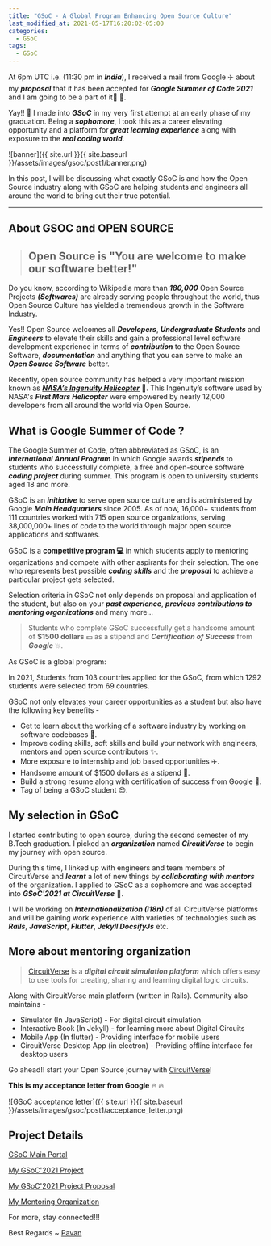 ```yaml
---
title: "GSoC - A Global Program Enhancing Open Source Culture"
last_modified_at: 2021-05-17T16:20:02-05:00
categories:
  - GSoC
tags:
  - GSoC
---
```


At 6pm UTC i.e. (11:30 pm in _**India**_), I received a mail from Google :airplane: about my _**proposal**_ that it has been accepted for **_Google Summer of Code 2021_** and I am going to be a part of it:tada: :tada:.
 
Yay!! :stars: I made into _**GSoC**_ in my very first attempt at an early phase of my graduation. Being a _**sophomore**_, I took this as a career elevating opportunity and a platform for _**great learning experience**_ along with exposure to the _**real coding world**_.
 
![banner]({{ site.url }}{{ site.baseurl }}/assets/images/gsoc/post1/banner.png)
 
In this post, I will be discussing what exactly GSoC is and how the Open Source industry along with GSoC are helping students and engineers all around the world to bring out their true potential.
____________________________________________________________________________________________________________________________________________________________
## About GSOC and OPEN SOURCE

><h2>Open Source is "You are welcome to make our software better!"</h2>
 
Do you know, according to Wikipedia more than _**180,000**_ Open Source Projects _**(Softwares)**_ are already serving people throughout the world, thus Open Source Culture has yielded a tremendous growth in the Software Industry.
 
Yes!! Open Source welcomes all _**Developers**_, _**Undergraduate Students**_ and _**Engineers**_ to elevate their skills and gain a professional level software development experience in terms of _**contribution**_ to the Open Source Software, _**documentation**_ and anything that you can serve to make an _**Open Source Software**_ better.
 
Recently, open source community has helped a very important mission known as _**[NASA’s Ingenuity Helicopter](https://github.com/readme/nasa-ingenuity-helicopter)**_ :helicopter:. This Ingenuity’s software used by NASA's _**First Mars Helicopter**_ were empowered by nearly 12,000 developers from all around the world via Open Source.
 
## What is Google Summer of Code ?
 
The Google Summer of Code, often abbreviated as GSoC, is an _**International Annual Program**_ in which Google awards _**stipends**_ to students who successfully complete, a free and open-source software _**coding project**_ during summer. This program is open to university students aged 18 and more.
 
GSoC is an _**initiative**_ to serve open source culture and is administered by Google _**Main Headquarters**_ since 2005. As of now, 16,000+ students from 111 countries worked with 715 open source organizations, serving 38,000,000+ lines of code to the world through major open source applications and softwares.
 
GSoC is a <b>competitive program :computer:</b> in which students apply to mentoring organizations and compete with other aspirants for their selection. The one who represents best possible _**coding skills**_ and the _**proposal**_ to achieve a particular project gets selected.
 
Selection criteria in GSoC not only depends on proposal and application of the student, but also on your _**past experience**_, _**previous contributions to mentoring organizations**_ and many more...
 
>Students who complete GSoC successfully get a handsome amount of <b>$1500 dollars</b> :dollar: as a stipend and _**Certification of Success**_ from _**Google**_ :boom:.
 
As GSoC is a global program:

In 2021, Students from 103 countries applied for the GSoC, from which 1292 students were selected from 69 countries.
 
GSoC not only elevates your career opportunities as a student but also have the following key benefits -

* Get to learn about the working of a software industry by working on software codebases :dizzy:.
* Improve coding skills, soft skills and build your network with engineers, mentors and open source contributors :sparkles:.
* More exposure to internship and job based opportunities :airplane:.
* Handsome amount of $1500 dollars as a stipend 🤩.
* Build a strong resume along with certification of success from Google :stars:.
* Tag of being a GSoC student 😎.

## My selection in GSoC
 
I started contributing to open source, during the second semester of my B.Tech graduation. I picked an _**organization**_ named _**CircuitVerse**_ to begin my journey with open source.
 
During this time, I linked up with engineers and team members of CircuitVerse and _**learnt**_ a lot of new things by _**collaborating with mentors**_ of the organization. I applied to GSoC as a sophomore and was accepted into _**GSoC'2021 at CircuitVerse**_ :tada:.
 
I will be working on _**Internationalization (I18n)**_ of all CircuitVerse platforms and will be gaining work experience with varieties of technologies such as _**Rails**_, _**JavaScript**_, _**Flutter**_, _**Jekyll DocsifyJs**_ etc.

## More about mentoring organization
  

> [CircuitVerse](https://circuitverse.org) is a _**digital circuit simulation platform**_ which offers easy to use tools for creating, sharing and learning digital logic circuits.
 
Along with CircuitVerse main platform (written in Rails). Community also maintains -

- Simulator (In JavaScript) - For digital circuit simulation
- Interactive Book (In Jekyll) - for learning more about Digital Circuits
- Mobile App (In flutter) - Providing interface for mobile users
- CircuitVerse Desktop App (in electron) - Providing offline interface for desktop users
 
Go ahead!! start your Open Source journey with [CircuitVerse](https://github.com/CircuitVerse)!
 
**This is my acceptance letter from Google** :fire: :fire:
 
![GSoC acceptance letter]({{ site.url }}{{ site.baseurl }}/assets/images/gsoc/post1/acceptance_letter.png)
 
## Project Details
[GSoC Main Portal](https://summerofcode.withgoogle.com/)
 
 
[My GSoC'2021 Project](https://summerofcode.withgoogle.com/projects/#6365426910494720)
 
[My GSoC'2021 Project Proposal](https://drive.google.com/file/d/1AhRH7yXq4wnNvGjxIZjo-SHGfU-YD-XX/view?usp=sharing)
 
[My Mentoring Organization](https://circuitverse.org/)
 
For more, stay connected!!!
 
Best Regards ~ [Pavan](https://github.com/pavanjoshi914)
